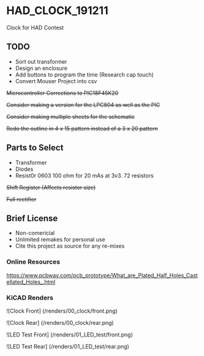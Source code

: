 # HAD_CLOCK_191211 #
Clock for HAD Contest

## TODO ##
* Sort out transformer
* Design an enclosure
* Add buttons to program the time (Research cap touch)
* Convert Mouser Project into csv

~~Microcontroller Corrections to PIC18F45K20~~

~~Consider making a version for the LPC804 as well as the PIC~~

~~Consider making multiple sheets for the schematic~~

~~Redo the outline in 4 x 15 pattern instead of a 3 x 20 pattern~~

## Parts to Select ##
* Transformer
* Diodes
* Resist0r 0603 100 ohm for 20 mAs at 3v3. 72 resistors

~~Shift Register (Affects resistor size)~~

~~Full rectifier~~

## Brief License ##
* Non-comericial
* Unlimited remakes for personal use
* Cite this project as source for any re-mixes

### Online Resources ###
https://www.pcbway.com/pcb_prototype/What_are_Plated_Half_Holes_Castellated_Holes_.html


### KiCAD Renders ###
![Clock Front] (/renders/00_clock/front.png)

![Clock Rear] (/renders/00_clock/rear.png)

![LED Test Front] (/renders/01_LED_test/front.png)

![LED Test Rear] (/renders/01_LED_test/rear.png)

